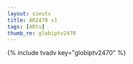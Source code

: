 ```yaml
--- 
layout: sieutv
title: AR2470 s1
tags: [ARtv]
thumb_re: globiptv2470
---
```

{% include tvadv key="globiptv2470" %} 
